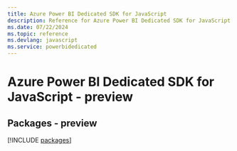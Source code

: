 ```yaml
---
title: Azure Power BI Dedicated SDK for JavaScript
description: Reference for Azure Power BI Dedicated SDK for JavaScript
ms.date: 07/22/2024
ms.topic: reference
ms.devlang: javascript
ms.service: powerbidedicated
---
```

# Azure Power BI Dedicated SDK for JavaScript - preview
## Packages - preview
[!INCLUDE [packages](power-bi-dedicated-index.md)]